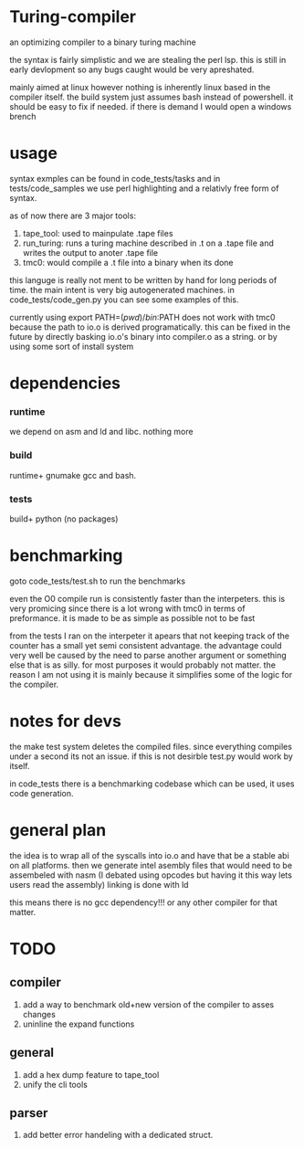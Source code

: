 # Turing-compiler
an optimizing compiler to a binary turing machine

the syntax is fairly simplistic and we are stealing the perl lsp.
this is still in early devlopment so any bugs caught would be very apreshated.

mainly aimed at linux however nothing is inherently linux based in the compiler itself.
the build system just assumes bash instead of powershell. it should  be easy to fix if needed.
if there is demand I would open a windows brench

# usage
syntax exmples can be found in code_tests/tasks and in tests/code_samples
we use perl highlighting and a relativly free form of syntax.

as of now there are 3 major tools:
1. tape_tool: used to mainpulate .tape files 
2. run_turing: runs a turing machine described in .t on a .tape file and writes the output to anoter .tape file
3. tmc0: would compile a .t file into a binary when its done

this languge is really not ment to be written by hand for long periods of time.
the main intent is very big autogenerated machines. in  code_tests/code_gen.py you can see some examples of this.

currently using  export PATH=$(pwd)/bin:$PATH does not work with tmc0
because the path to io.o is derived programatically. this can be fixed in the future by directly basking io.o's binary into compiler.o as a string. 
or by using some sort of install system

# dependencies

### runtime 
we depend on asm and ld and libc. nothing more

### build
runtime+ gnumake gcc and bash.

### tests
build+ python (no packages)

# benchmarking
goto code_tests/test.sh to run the benchmarks

even the O0 compile run is consistently faster than the interpeters. this is very promicing since there is a lot wrong with tmc0 in terms of preformance.
it is made to be as simple as possible not to be fast

from the tests I ran on the interpeter it apears that not keeping track of the counter has a small yet semi consistent advantage.
the advantage could very well be caused by the need to parse another argument or something else that is as silly.
for most purposes it would probably not matter. the reason I am not using it is mainly because it simplifies some of the logic for the compiler.

# notes for devs
the make test system deletes the compiled files. since everything compiles under a second its not an issue. 
if this is not desirble test.py would work by itself. 

in code_tests there is a benchmarking codebase which can be used, it uses code generation.

# general plan
the idea is to wrap all of the syscalls into io.o and have that be a stable abi on all platforms.
then we generate intel asembly files that would need to be assembeled with nasm (I debated using opcodes but having it this way lets users read the assembly)
linking is done with ld

this means there is no gcc dependency!!! or any other compiler for that matter.



# TODO 

## compiler
1. add a way to benchmark old+new version of the compiler to asses changes
2. uninline the expand functions

## general
1. add a hex dump feature to tape_tool
2. unify the cli tools

## parser
1. add better error handeling with a dedicated struct.
